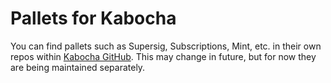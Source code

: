# Pallets for Kabocha

You can find pallets such as Supersig, Subscriptions, Mint, etc. in their own repos within [Kabocha GitHub](https://github.com/kabocha-network/). This may change in future, but for now they are being maintained separately. 